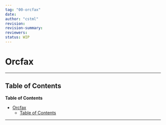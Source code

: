 ```yaml
---
tag: "00-orcfax"
date:
author: "cstml"
revision: 
revision-summary:
reviewers:
status: WIP
---
```

# Orcfax 

---

## Table of Contents

<!-- markdown-toc start - Don't edit this section. Run M-x markdown-toc-refresh-toc -->
**Table of Contents**

- [Orcfax](#orcfax)
    - [Table of Contents](#table-of-contents)

<!-- markdown-toc end -->


---

##
